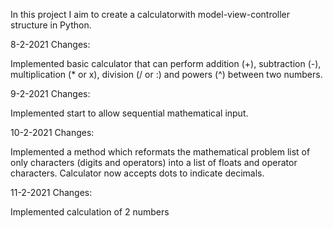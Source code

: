 In this project I aim to create a calculatorwith model-view-controller structure in Python.

8-2-2021 Changes:

Implemented basic calculator that can perform addition (+), subtraction (-), multiplication (* or x), division (/ or :) and powers (^) between two numbers.

9-2-2021 Changes:

Implemented start to allow sequential mathematical input.

10-2-2021 Changes:

Implemented a method which reformats the mathematical problem list of only characters (digits and operators) into a list of floats and operator characters. Calculator now accepts dots to indicate decimals. 

11-2-2021 Changes:

Implemented calculation of 2 numbers
